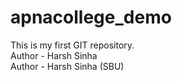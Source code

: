 # apnacollege_demo
This is my first GIT repository.  
Author - Harsh Sinha
<br>
Author - Harsh Sinha (SBU)